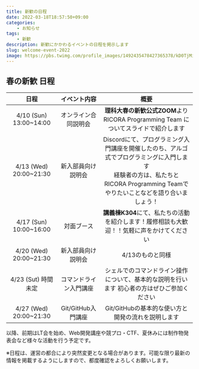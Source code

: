 ```yaml
---
title: 新歓の日程
date: 2022-03-18T18:57:50+09:00
categories:
    - お知らせ
tags:
    - 新歓
description: 新歓にかかわるイベントの日程を掲示します
slug: welcome-event-2022
image: https://pbs.twimg.com/profile_images/1492435478427365378/kD0TjMia_400x400.jpg
---
```


## 春の新歓 日程

| 日程 | イベント内容 | 概要 |
| :--: | :--: | :--: |
| 4/10 (Sun) 13:00~14:00 | オンライン合同説明会 | **理科大春の新歓公式ZOOM**より RICORA Programming Team についてスライドで紹介します |
| 4/13 (Wed) 20:00~21:30 | 新入部員向け説明会 | Discordにて、プログラミング入門講座を開催したのち、アルゴ式でプログラミングに入門します <br> 経験者の方は、私たちとRICORA Programming Teamでやりたいことなどを語り合いましょう！|
| 4/17 (Sun) 10:00~16:00 | 対面ブース | **講義棟K304**にて、私たちの活動を紹介します！履修相談も大歓迎！！気軽に声をかけてください |
| 4/20 (Wed) 20:00~21:30 | 新入部員向け説明会 | 4/13のものと同様 |
| 4/23 (Sut) 時間未定 | コマンドライン入門講座 | シェルでのコマンドライン操作について、基本的な説明を行います 初心者の方はぜひご参加ください |
| 4/27 (Wed) 20:00~21:30 | Git/GitHub入門講座 | Git/GitHubの基本的な使い方と開発の流れを説明します|

以降、前期はLT会を始め、Web開発講座や競プロ・CTF、夏休みには制作物発表会など様々な活動を行う予定です。

※日程は、運営の都合により突然変更となる場合があります。可能な限り最新の情報を掲載するようにしますので、都度確認をよろしくお願いします。


